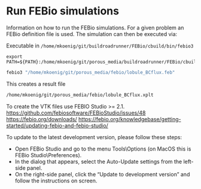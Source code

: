 # Run FEBio simulations
Information on how to run the FEBio simulations.
For a given problem an FEBio definition file is used. The simulation can then be executed via:

Executable in `/home/mkoenig/git/buildroadrunner/FEBio/cbuild/bin/febio3`

```
export PATH=${PATH}:/home/mkoenig/git/porous_media/buildroadrunner/FEBio/cbuild/bin
```

```bash
febio3 "/home/mkoenig/git/porous_media/febio/lobule_BCflux.feb"
```

This creates a result file
```bash
/home/mkoenig/git/porous_media/febio/lobule_BCflux.xplt
```

To create the VTK files use FEBIO Studio >= 2.1.
https://github.com/febiosoftware/FEBioStudio/issues/48
https://febio.org/downloads/
https://febio.org/knowledgebase/getting-started/updating-febio-and-febio-studio/

To update to the latest development version, please follow these steps:

- Open FEBio Studio and go to the menu Tools\Options (on MacOS this is FEBio Studio\Preferences).
- In the dialog that appears, select the Auto-Update settings from the left-side panel.
- On the right-side panel, click the “Update to development version” and follow the instructions on screen.
